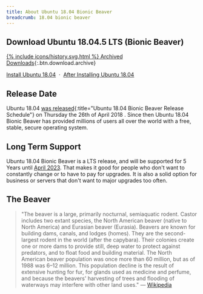 ```yaml
---
title: About Ubuntu 18.04 Bionic Beaver
breadcrumb: 18.04 bionic beaver
---
```


## Download Ubuntu 18.04.5 LTS (Bionic Beaver)

[{% include icons/history.svg.html %} Archived Downloads](https://releases.ubuntu.com/18.04.5/){:.btn.download.archive}

[Install Ubuntu 18.04](https://howtoubuntu.org/how-to-install-ubuntu-18-04-bionic-beaver) &nbsp;&middot;&nbsp; [After Installing Ubuntu 18.04](https://howtoubuntu.org/things-to-do-after-installing-ubuntu-18-04-bionic-beaver)

## Release Date
Ubuntu 18.04 [was released](https://wiki.ubuntu.com/BionicBeaver/ReleaseSchedule){:title="Ubuntu 18.04 Bionic Beaver Release Schedule"} on Thursday the 26th of April 2018 . Since then Ubuntu 18.04 Bionic Beaver has provided millions of users all over the world with a free, stable, secure operating system.

## Long Term Support
Ubuntu 18.04 Bionic Beaver is a LTS release, and will be supported for 5 Years until <a href="https://wiki.ubuntu.com/Releases">April 2023</a>. That makes it good for people who don't want to constantly change or to have to pay for upgrades. It is also a solid option for business or servers that don't want to major upgrades too often.

## The Beaver
> "The beaver is a large, primarily nocturnal, semiaquatic rodent. Castor includes two extant species, the North American beaver (native to North America) and Eurasian beaver (Eurasia). Beavers are known for building dams, canals, and lodges (homes). They are the second-largest rodent in the world (after the capybara). Their colonies create one or more dams to provide still, deep water to protect against predators, and to float food and building material. The North American beaver population was once more than 60 million, but as of 1988 was 6–12 million. This population decline is the result of extensive hunting for fur, for glands used as medicine and perfume, and because the beavers' harvesting of trees and flooding of waterways may interfere with other land uses."
— <a href="https://en.wikipedia.org/wiki/Beaver">Wikipedia</a>
